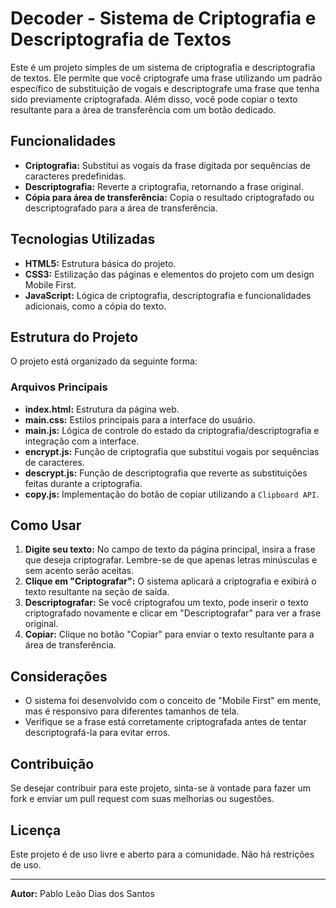 # Decoder - Sistema de Criptografia e Descriptografia de Textos

Este é um projeto simples de um sistema de criptografia e descriptografia de textos. Ele permite que você criptografe uma frase utilizando um padrão específico de substituição de vogais e descriptografe uma frase que tenha sido previamente criptografada. Além disso, você pode copiar o texto resultante para a área de transferência com um botão dedicado.

## Funcionalidades

- **Criptografia:** Substitui as vogais da frase digitada por sequências de caracteres predefinidas.
- **Descriptografia:** Reverte a criptografia, retornando a frase original.
- **Cópia para área de transferência:** Copia o resultado criptografado ou descriptografado para a área de transferência.

## Tecnologias Utilizadas

- **HTML5:** Estrutura básica do projeto.
- **CSS3:** Estilização das páginas e elementos do projeto com um design Mobile First.
- **JavaScript:** Lógica de criptografia, descriptografia e funcionalidades adicionais, como a cópia do texto.

## Estrutura do Projeto

O projeto está organizado da seguinte forma:


### Arquivos Principais

- **index.html:** Estrutura da página web.
- **main.css:** Estilos principais para a interface do usuário.
- **main.js:** Lógica de controle do estado da criptografia/descriptografia e integração com a interface.
- **encrypt.js:** Função de criptografia que substitui vogais por sequências de caracteres.
- **descrypt.js:** Função de descriptografia que reverte as substituições feitas durante a criptografia.
- **copy.js:** Implementação do botão de copiar utilizando a `Clipboard API`.

## Como Usar

1. **Digite seu texto:** No campo de texto da página principal, insira a frase que deseja criptografar. Lembre-se de que apenas letras minúsculas e sem acento serão aceitas.
2. **Clique em "Criptografar":** O sistema aplicará a criptografia e exibirá o texto resultante na seção de saída.
3. **Descriptografar:** Se você criptografou um texto, pode inserir o texto criptografado novamente e clicar em "Descriptografar" para ver a frase original.
4. **Copiar:** Clique no botão "Copiar" para enviar o texto resultante para a área de transferência.

## Considerações

- O sistema foi desenvolvido com o conceito de "Mobile First" em mente, mas é responsivo para diferentes tamanhos de tela.
- Verifique se a frase está corretamente criptografada antes de tentar descriptografá-la para evitar erros.

## Contribuição

Se desejar contribuir para este projeto, sinta-se à vontade para fazer um fork e enviar um pull request com suas melhorias ou sugestões.

## Licença

Este projeto é de uso livre e aberto para a comunidade. Não há restrições de uso.

---

**Autor:** Pablo Leão Dias dos Santos